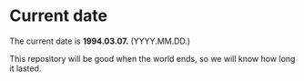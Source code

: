 # Current date

The current date is **1994.03.07.** (YYYY.MM.DD.)

This repository will be good when the world ends, so we will know how long it lasted.